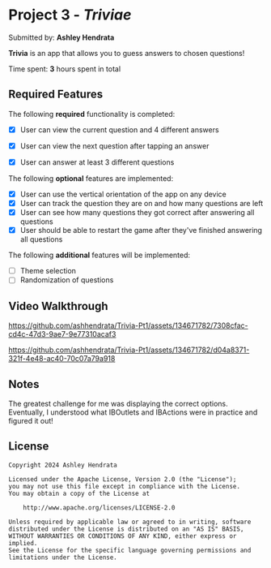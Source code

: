 # Project 3 - *Triviae*

Submitted by: **Ashley Hendrata**

**Trivia** is an app that allows you to guess answers to chosen questions!

Time spent: **3** hours spent in total

## Required Features

The following **required** functionality is completed:

- [x] User can view the current question and 4 different answers
- [x] User can view the next question after tapping an answer
- [x] User can answer at least 3 different questions


The following **optional** features are implemented:

- [x] User can use the vertical orientation of the app on any device
- [x] User can track the question they are on and how many questions are left
- [x] User can see how many questions they got correct after answering all questions
- [x] User should be able to restart the game after they've finished answering all questions

The following **additional** features will be implemented:

- [ ] Theme selection
- [ ] Randomization of questions

## Video Walkthrough



https://github.com/ashhendrata/Trivia-Pt1/assets/134671782/7308cfac-cd4c-47d3-9ae7-9e77310acaf3



https://github.com/ashhendrata/Trivia-Pt1/assets/134671782/d04a8371-321f-4e48-ac40-70c07a79a918



## Notes

The greatest challenge for me was displaying the correct options. Eventually, I understood what IBOutlets and IBActions were in practice and figured it out!

## License

    Copyright 2024 Ashley Hendrata

    Licensed under the Apache License, Version 2.0 (the "License");
    you may not use this file except in compliance with the License.
    You may obtain a copy of the License at

        http://www.apache.org/licenses/LICENSE-2.0

    Unless required by applicable law or agreed to in writing, software
    distributed under the License is distributed on an "AS IS" BASIS,
    WITHOUT WARRANTIES OR CONDITIONS OF ANY KIND, either express or implied.
    See the License for the specific language governing permissions and
    limitations under the License.
